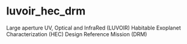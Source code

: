 # luvoir_hec_drm
Large aperture UV, Optical and InfraRed (LUVOIR) Habitable Exoplanet Characterization (HEC) Design Reference Mission (DRM)
